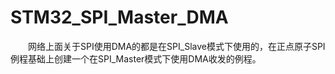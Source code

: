 # STM32_SPI_Master_DMA
　　网络上面关于SPI使用DMA的都是在SPI_Slave模式下使用的，在正点原子SPI例程基础上创建一个在SPI_Master模式下使用DMA收发的例程。
